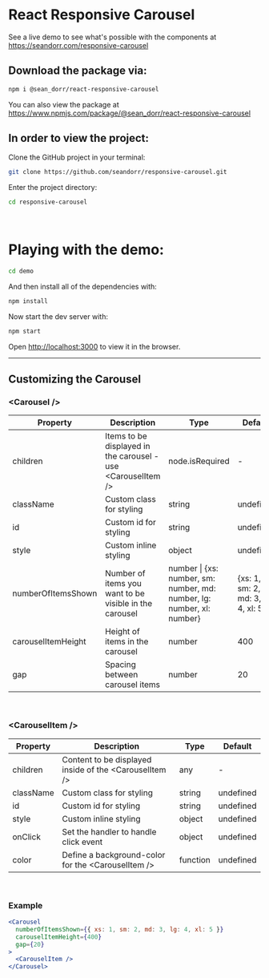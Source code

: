 # React Responsive Carousel

See a live demo to see what's possible with the components at https://seandorr.com/responsive-carousel

## Download the package via:

```zsh
npm i @sean_dorr/react-responsive-carousel
```
You can also view the package at https://www.npmjs.com/package/@sean_dorr/react-responsive-carousel

## In order to view the project:

Clone the GitHub project in your terminal:

```zsh
git clone https://github.com/seandorr/responsive-carousel.git
```

Enter the project directory:

```zsh
cd responsive-carousel
```

<br />

# Playing with the demo:

```zsh
cd demo
```

And then install all of the dependencies with:

```zsh
npm install
```

Now start the dev server with:

```zsh
npm start
```

Open [http://localhost:3000](http://localhost:3000) to view it in the browser.

---

## Customizing the Carousel

### \<Carousel />

| Property           | Description                                                   | Type                                                                   | Default                             |
| ------------------ | ------------------------------------------------------------- | ---------------------------------------------------------------------- | ----------------------------------- |
| children           | Items to be displayed in the carousel - use \<CarouselItem /> | node.isRequired                                                        | -                                   |
| className          | Custom class for styling                                      | string                                                                 | undefined                           |
| id                 | Custom id for styling                                         | string                                                                 | undefined                           |
| style              | Custom inline styling                                         | object                                                                 | undefined                           |
| numberOfItemsShown | Number of items you want to be visible in the carousel        | number \| {xs: number, sm: number, md: number, lg: number, xl: number} | {xs: 1, sm: 2, md: 3, lg: 4, xl: 5} |
| carouselItemHeight | Height of items in the carousel                               | number                                                                 | 400                                 |
| gap                | Spacing between carousel items                                | number                                                                 | 20                                  |

<br />

### \<CarouselItem />

| Property  | Description                                             | Type     | Default   |
| --------- | ------------------------------------------------------- | -------- | --------- |
| children  | Content to be displayed inside of the \<CarouselItem /> | any      | -         |
| className | Custom class for styling                                | string   | undefined |
| id        | Custom id for styling                                   | string   | undefined |
| style     | Custom inline styling                                   | object   | undefined |
| onClick   | Set the handler to handle click event                   | object   | undefined |
| color     | Define a background-color for the \<CarouselItem />     | function | undefined |

<br />

### Example

```jsx
<Carousel
  numberOfItemsShown={{ xs: 1, sm: 2, md: 3, lg: 4, xl: 5 }}
  carouselItemHeight={400}
  gap={20}
>
  <CarouselItem />
</Carousel>
```
